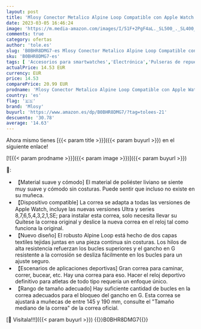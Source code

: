 ```yaml
---
layout: post
title: 'Mlosy Conector Metalico Alpine Loop Compatible con Apple Watch Ultra Correa  Correa de Nailon para Hombres y Mujeres para iWatch Series Ultra 49mm Negro'
date: 2023-03-05 16:46:24
image: 'https://m.media-amazon.com/images/I/51F+2PgF4aL._SL500_._SL400_.jpg'
comments: true
category: ofertas
author: 'tole.es'
slug: 'B0BHR8DMG7-es Mlosy Conector Metalico Alpine Loop Compatible con Apple...'
sku: 'B0BHR8DMG7-es'
tags: [ 'Accesorios para smartwatches','Electrónica','Pulseras de repuesto para smartwatches','Tecnología para vestir','apple','mlosy','🇪🇸', ]
actualPrice: 14.53 EUR
currency: EUR
price: 14.53
comparePrice: 20.99 EUR
prodname: 'Mlosy Conector Metalico Alpine Loop Compatible con Apple Watch Ultra Correa  Correa de Nailon para Hombres y Mujeres para iWatch Series Ultra 49mm Negro'
country: 'es'
flag: '🇪🇸'
brand: 'Mlosy'
buyurl: 'https://www.amazon.es/dp/B0BHR8DMG7/?tag=tolees-21'
descuento: '30.78'
average: '14.63'
---
```


Ahora mismo tienes [{{< param title >}}]({{< param buyurl >}}) en el siguiente enlace!

[![{{< param prodname >}}]({{< param image >}})]({{< param buyurl >}})

🔎:

- 【Material suave y cómodo] El material de poliéster liviano se siente muy suave y cómodo sin costuras. Puede sentir que incluso no existe en su muñeca.
- 【Dispositivo compatible] La correa se adapta a todas las versiones de Apple Watch, incluye las nuevas versiones Ultra y series 8,7,6,5,4,3,2,1,SE; para instalar esta correa, solo necesita llevar su Quítese la correa original y deslice la nueva correa en el reloj tal como funciona la original.
- 【Nuevo diseño] El robusto Alpine Loop está hecho de dos capas textiles tejidas juntas en una pieza continua sin costuras. Los hilos de alta resistencia refuerzan los bucles superiores y el gancho en G resistente a la corrosión se desliza fácilmente en los bucles para un ajuste seguro.
- 【Escenarios de aplicaciones deportivas] Gran correa para caminar, correr, bucear, etc. Hay una correa para eso. Hacer el reloj deportivo definitivo para atletas de todo tipo requería un enfoque único.
- 【Rango de tamaño adecuado] Hay suficiente cantidad de bucles en la correa adecuados para el bloqueo del gancho en G. Esta correa se ajustará a muñecas de entre 145 y 190 mm, consulte el "Tamaño mediano de la correa" de la correa oficial.

[🛒 Visítala!!!]({{< param buyurl >}})
{{<world>}}B0BHR8DMG7{{</world>}}
